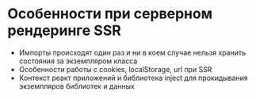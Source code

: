 # Особенности при серверном рендеринге SSR
- Импорты происходят один раз и ни в коем случае нельзя хранить состояния за экземпляром класса
- Особенности работы с cookies, localStorage, url при SSR
- Контекст реакт приложений и библиотека inject для прокидывания экземпляров библиотек и данных

